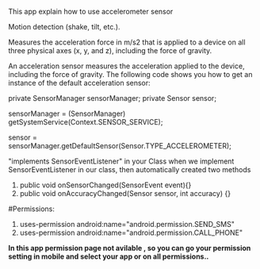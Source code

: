 
This app explain how to use accelerometer sensor


Motion detection (shake, tilt, etc.).


Measures the acceleration force in m/s2 that is applied to a device on 
all three physical axes (x, y, and z), including the force of gravity.


An acceleration sensor measures the acceleration applied to the device, 
including the force of gravity. The following code shows you how to get an instance of the default acceleration sensor:


private SensorManager sensorManager;
private Sensor sensor;

sensorManager = (SensorManager) getSystemService(Context.SENSOR_SERVICE);

sensor = sensorManager.getDefaultSensor(Sensor.TYPE_ACCELEROMETER);

 
"implements SensorEventListener" in your Class 
when we implement SensorEventListener in our class, then automatically created two methods 
1.  public void onSensorChanged(SensorEvent event){}
2.  public void onAccuracyChanged(Sensor sensor, int accuracy) {}

#Permissions:

1. uses-permission android:name="android.permission.SEND_SMS" 
2. uses-permission android:name="android.permission.CALL_PHONE" 

**In this app permission page not avilable , so you can go your permission setting in mobile and select your app or on all permissions..**
